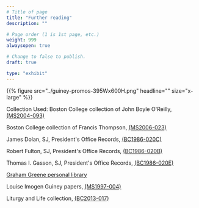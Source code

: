 ```yaml
---
# Title of page
title: "Further reading"
description: ""

# Page order (1 is 1st page, etc.)
weight: 999
alwaysopen: true

# Change to false to publish.
draft: true

type: "exhibit"
---
```



{{% figure src="../guiney-promos-395Wx600H.png" headline="" size="x-large" %}}

Collection Used: Boston College collection of John Boyle O'Reilly, [(MS2004-093)](https://bc-primo.hosted.exlibrisgroup.com/permalink/f/1jdnfk3/ALMA-BC21344683520001021)  

Boston College collection of Francis Thompson, [(MS2006-023)](https://bc-primo.hosted.exlibrisgroup.com/permalink/f/1jdnfk3/ALMA-BC21352762990001021)

James Dolan, SJ, President's Office Records, [(BC1986-020C)](https://bc-primo.hosted.exlibrisgroup.com/permalink/f/1jdnfk3/ALMA-BC21331160510001021)

Robert Fulton, SJ, President's Office Records, [(BC1986-020B)](https://bc-primo.hosted.exlibrisgroup.com/permalink/f/1jdnfk3/ALMA-BC21331143280001021)

Thomas I. Gasson, SJ, President's Office Records, [(BC1986-020E)](https://bc-primo.hosted.exlibrisgroup.com/permalink/f/1jdnfk3/ALMA-BC21331141970001021)

[Graham Greene personal library](bclib.bc.edu/libsearch/burns/collection/Greene+Library)

Louise Imogen Guiney papers, [(MS1997-004)](https://bc-primo.hosted.exlibrisgroup.com/permalink/f/1jdnfk3/ALMA-BC21371394130001021)

Liturgy and Life collection, [(BC2013-017)](https://bc-primo.hosted.exlibrisgroup.com/permalink/f/1jdnfk3/ALMA-BC21440260550001021)
